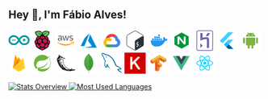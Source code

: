 ## Hey 👋, I'm Fábio Alves!

<img src="https://raw.githubusercontent.com/fabioafreitas/fabioafreitas/main/svgs/arduino.svg" alt="arduino" height='42px'/>
<img src="https://raw.githubusercontent.com/fabioafreitas/fabioafreitas/main/svgs/raspberrypi.svg" alt="raspberrypi" height='42px'/>
<img src="https://raw.githubusercontent.com/fabioafreitas/fabioafreitas/main/svgs/aws.svg" alt="aws" height='42px'/>
<img src="https://raw.githubusercontent.com/fabioafreitas/fabioafreitas/main/svgs/azure.svg" alt="azure" height='42px'/>
<img src="https://raw.githubusercontent.com/fabioafreitas/fabioafreitas/main/svgs/google-cloud.svg" alt="google-cloud" height='42px'/>
<img src="https://raw.githubusercontent.com/fabioafreitas/fabioafreitas/main/svgs/bash.svg" alt="bash" height='42px'/>
<img src="https://raw.githubusercontent.com/fabioafreitas/fabioafreitas/main/svgs/docker.svg" alt="docker" height='42px'/>
<img src="https://raw.githubusercontent.com/fabioafreitas/fabioafreitas/main/svgs/nginx.svg" alt="nginx" height='42px'/>
<img src="https://raw.githubusercontent.com/fabioafreitas/fabioafreitas/main/svgs/heroku.svg" alt="heroku" height='42px'/>
<img src="https://raw.githubusercontent.com/fabioafreitas/fabioafreitas/main/svgs/flutter.svg" alt="flutter" height='42px'/>
<img src="https://raw.githubusercontent.com/fabioafreitas/fabioafreitas/main/svgs/android.svg" alt="android" height='42px'/>
<img src="https://raw.githubusercontent.com/fabioafreitas/fabioafreitas/main/svgs/firebase.svg" alt="firebase" height='42px'/>
<img src="https://raw.githubusercontent.com/fabioafreitas/fabioafreitas/main/svgs/spring.svg" alt="spring" height='42px'/>
<img src="https://raw.githubusercontent.com/fabioafreitas/fabioafreitas/main/svgs/flask.svg" alt="flask" height='42px'/>
<img src="https://raw.githubusercontent.com/fabioafreitas/fabioafreitas/main/svgs/mongodb.svg" alt="mongodb" height='42px'/>
<img src="https://raw.githubusercontent.com/fabioafreitas/fabioafreitas/main/svgs/mysql.svg" alt="mysql" height='42px'/>
<img src="https://raw.githubusercontent.com/fabioafreitas/fabioafreitas/main/svgs/keras.svg" alt="keras" height='42px'/>
<img src="https://raw.githubusercontent.com/fabioafreitas/fabioafreitas/main/svgs/tensorflow.svg" alt="tensorflow" height='42px'/>
<img src="https://raw.githubusercontent.com/fabioafreitas/fabioafreitas/main/svgs/vue.svg" alt="vue" height='42px'/>
<img src="https://raw.githubusercontent.com/fabioafreitas/fabioafreitas/main/svgs/react.svg" alt="react" height='42px'/>

<br>

<a href='https://github.com/rahul-jha98/github-stats-transparent'>
  
![Stats Overview](https://raw.githubusercontent.com/fabioafreitas/github-stats-transparent/output/generated/overview.svg)
![Most Used Languages](https://raw.githubusercontent.com/fabioafreitas/github-stats-transparent/output/generated/languages.svg)

</a>

